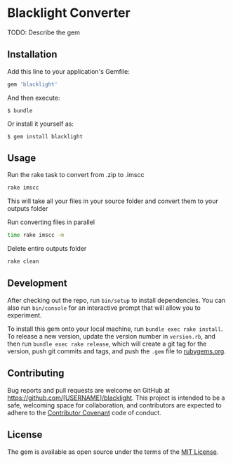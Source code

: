 # Blacklight Converter

TODO: Describe the gem

## Installation

Add this line to your application's Gemfile:

```ruby
gem 'blacklight'
```

And then execute:

    $ bundle

Or install it yourself as:

    $ gem install blacklight

## Usage

Run the rake task to convert from .zip to .imscc
```sh
rake imscc
```
This will take all your files in your source folder and convert them to your outputs folder

Run converting files in parallel
```sh
time rake imscc -m
```

Delete entire outputs folder
```sh
rake clean
```

## Development

After checking out the repo, run `bin/setup` to install dependencies. You can also run `bin/console` for an interactive prompt that will allow you to experiment.

To install this gem onto your local machine, run `bundle exec rake install`. To release a new version, update the version number in `version.rb`, and then run `bundle exec rake release`, which will create a git tag for the version, push git commits and tags, and push the `.gem` file to [rubygems.org](https://rubygems.org).

## Contributing

Bug reports and pull requests are welcome on GitHub at https://github.com/[USERNAME]/blacklight. This project is intended to be a safe, welcoming space for collaboration, and contributors are expected to adhere to the [Contributor Covenant](http://contributor-covenant.org) code of conduct.


## License

The gem is available as open source under the terms of the [MIT License](http://opensource.org/licenses/MIT).

